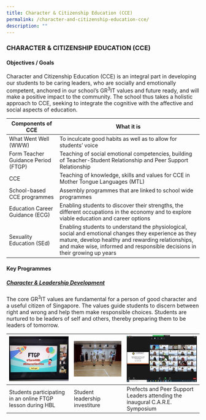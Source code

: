 ```yaml
---
title: Character & Citizenship Education (CCE)
permalink: /character-and-citizenship-education-cce/
description: ""
---
```

### CHARACTER & CITIZENSHIP EDUCATION (CCE)

#### Objectives / Goals

Character and Citizenship Education (CCE) is an integral part in developing our students to be caring leaders, who are socially and emotionally competent, anchored in our school’s GR<sup>3</sup>IT values and future ready, and will make a positive impact to the community. The school thus takes a holistic approach to CCE, seeking to integrate the cognitive with the affective and social aspects of education.

| Components of CCE | What it is |
|---|---|
| What Went Well (WWW) | To inculcate good habits as well as to allow for students’ voice |
| Form Teacher Guidance Period (FTGP) | Teaching of social emotional competencies, building of Teacher-Student Relationship and Peer Support Relationship |
| CCE | Teaching of knowledge, skills and values for CCE in Mother Tongue Languages (MTL) |
| School-based CCE programmes | Assembly programmes that are linked to school wide programmes |
| Education Career Guidance (ECG) | Enabling students to discover their strengths, the different occupations in the economy and to explore viable education and career options |
| Sexuality Education (SEd) | Enabling students to understand the physiological, social and emotional changes they experience as they mature, develop healthy and rewarding relationships, and make wise, informed and responsible decisions in their growing up years |

#### Key Programmes

<h5><u>Character & Leadership Development</u></h5>

The core GR<sup>3</sup>IT values are fundamental for a person of good character and a useful citizen of Singapore. The values guide students to discern between right and wrong and help them make responsible choices. Students are nurtured to be leaders of self and others, thereby preparing them to be leaders of tomorrow.

| ![](/images/1-300x225.jpg) | ![](/images/2-300x225.jpg) | ![](/images/3-300x200.jpg) |
|---|---|---|
| Students participating in an online FTGP lesson during HBL | Student leadership investiture | Prefects and Peer Support Leaders attending the inaugural C.A.R.E. Symposium |

